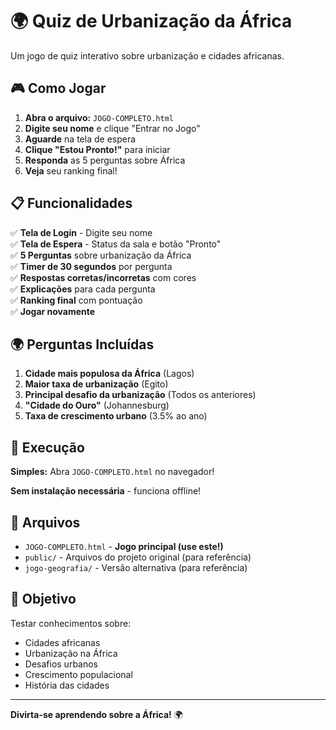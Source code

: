 # 🌍 Quiz de Urbanização da África

Um jogo de quiz interativo sobre urbanização e cidades africanas.

## 🎮 Como Jogar

1. **Abra o arquivo:** `JOGO-COMPLETO.html`
2. **Digite seu nome** e clique "Entrar no Jogo"
3. **Aguarde** na tela de espera
4. **Clique "Estou Pronto!"** para iniciar
5. **Responda** as 5 perguntas sobre África
6. **Veja** seu ranking final!

## 📋 Funcionalidades

✅ **Tela de Login** - Digite seu nome  
✅ **Tela de Espera** - Status da sala e botão "Pronto"  
✅ **5 Perguntas** sobre urbanização da África  
✅ **Timer de 30 segundos** por pergunta  
✅ **Respostas corretas/incorretas** com cores  
✅ **Explicações** para cada pergunta  
✅ **Ranking final** com pontuação  
✅ **Jogar novamente**  

## 🌍 Perguntas Incluídas

1. **Cidade mais populosa da África** (Lagos)
2. **Maior taxa de urbanização** (Egito)  
3. **Principal desafio da urbanização** (Todos os anteriores)
4. **"Cidade do Ouro"** (Johannesburg)
5. **Taxa de crescimento urbano** (3.5% ao ano)

## 🚀 Execução

**Simples:** Abra `JOGO-COMPLETO.html` no navegador!

**Sem instalação necessária** - funciona offline!

## 📁 Arquivos

- `JOGO-COMPLETO.html` - **Jogo principal (use este!)**
- `public/` - Arquivos do projeto original (para referência)
- `jogo-geografia/` - Versão alternativa (para referência)

## 🎯 Objetivo

Testar conhecimentos sobre:
- Cidades africanas
- Urbanização na África
- Desafios urbanos
- Crescimento populacional
- História das cidades

---

**Divirta-se aprendendo sobre a África!** 🌍